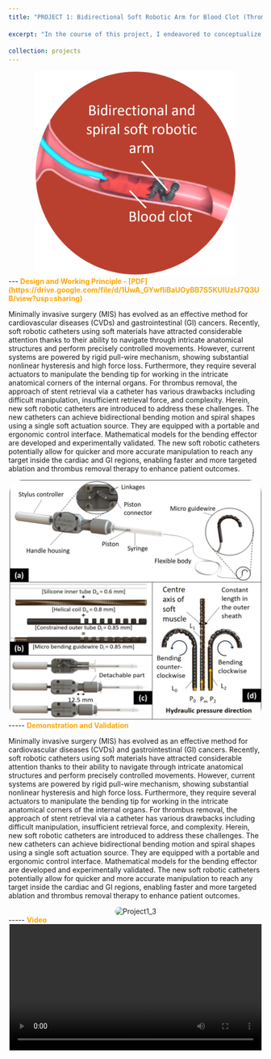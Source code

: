 ```yaml
---
title: "PROJECT 1: Bidirectional Soft Robotic Arm for Blood Clot (Thrombus) Removal"

excerpt: "In the course of this project, I endeavored to conceptualize and prototype an innovative soft robotic arm characterized by a diameter of 0.9 mm. Distinguished by its remarkable capacity for directional flexion and spiral motion, this novel technological advancement holds substantial promise for application in procedures involving the removal of blood clots (thrombus). It stands poised as a potential alternative to traditional rigid stent methodologies."

collection: projects
---
```

<div style="text-align: center;">
  <img src='/images/Project1_1.png' width='400' alt='Project1_1'>
</div>
---
<strong style="color: orange;">Design and Working Principle - [PDF](https://drive.google.com/file/d/1UwA_GYwfIiBaUOyBB7S5KUIUzIJ7Q3UB/view?usp=sharing)</strong>
<div class="excerpt-content">
  <p>
Minimally invasive surgery (MIS) has evolved as an effective method for cardiovascular diseases (CVDs) and gastrointestinal (GI) cancers. Recently, soft robotic catheters using soft materials have attracted considerable attention thanks to their ability to navigate through intricate anatomical structures and perform precisely controlled movements. However, current systems are powered by rigid pull-wire mechanism, showing substantial nonlinear hysteresis and high force loss. Furthermore, they require several actuators to manipulate the bending tip for working in the intricate anatomical corners of the internal organs. For thrombus removal, the approach of stent retrieval via a catheter has various drawbacks including difficult manipulation, insufficient retrieval force, and complexity. Herein, new soft robotic catheters are introduced to address these challenges. The new catheters can achieve bidirectional bending motion and spiral shapes using a single soft actuation source. They are equipped with a portable and ergonomic control interface. Mathematical models for the bending effector are developed and experimentally validated. The new soft robotic catheters potentially allow for quicker and more accurate manipulation to reach any target inside the cardiac and GI regions, enabling faster and more targeted ablation and thrombus removal therapy to enhance patient outcomes. 
  </p>
</div>


<div style="text-align: center;">
  <img src='/images/Project1_2.png' width='500' alt='Project1_2' style='border-radius: 25px;'>
</div>
-----
<strong style="color: orange;">Demonstration and Validation</strong>
<div class="excerpt-content">
  <p>
Minimally invasive surgery (MIS) has evolved as an effective method for cardiovascular diseases (CVDs) and gastrointestinal (GI) cancers. Recently, soft robotic catheters using soft materials have attracted considerable attention thanks to their ability to navigate through intricate anatomical structures and perform precisely controlled movements. However, current systems are powered by rigid pull-wire mechanism, showing substantial nonlinear hysteresis and high force loss. Furthermore, they require several actuators to manipulate the bending tip for working in the intricate anatomical corners of the internal organs. For thrombus removal, the approach of stent retrieval via a catheter has various drawbacks including difficult manipulation, insufficient retrieval force, and complexity. Herein, new soft robotic catheters are introduced to address these challenges. The new catheters can achieve bidirectional bending motion and spiral shapes using a single soft actuation source. They are equipped with a portable and ergonomic control interface. Mathematical models for the bending effector are developed and experimentally validated. The new soft robotic catheters potentially allow for quicker and more accurate manipulation to reach any target inside the cardiac and GI regions, enabling faster and more targeted ablation and thrombus removal therapy to enhance patient outcomes. 
  </p>
</div>

<div style="text-align: center;">
  <img src='/images/Project1_3.png' width='500' alt='Project1_3' style='border-radius: 25px;'>
</div>
-----
<strong style="color: orange;">Video</strong>

<div style="text-align: center;">
  <video width="500" controls>
    <source src='/videos/ProjectM1.mp4' type='video/mp4'>
  </video>
</div>